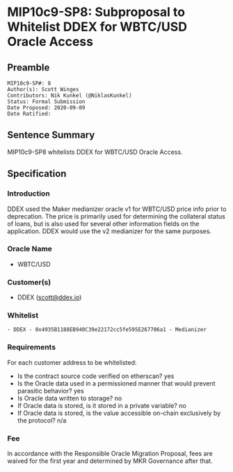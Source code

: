 # MIP10c9-SP8: Subproposal to Whitelist DDEX for WBTC/USD Oracle Access

## Preamble
```
MIP10c9-SP#: 8
Author(s): Scott Winges
Contributors: Nik Kunkel (@NiklasKunkel)
Status: Formal Submission
Date Proposed: 2020-09-09
Date Ratified:
```
## Sentence Summary
MIP10c9-SP8 whitelists DDEX for WBTC/USD Oracle Access.

## Specification

### Introduction

DDEX used the Maker medianizer oracle v1 for WBTC/USD price info prior to deprecation. The price is primarily used for determining the collateral status of loans, but is also used for several other information fields on the application. DDEX would use the v2 medianizer for the same purposes.

### Oracle Name

* WBTC/USD

### Customer(s)

* DDEX ([scott@ddex.io](mailto:scott@ddex.io))

### Whitelist

```
- DDEX - 0x4935B1188EB940C39e22172cc5fe595E267706a1 - Medianizer
```

### Requirements

For each customer address to be whitelisted:

* Is the contract source code verified on etherscan? yes
* Is the Oracle data used in a permissioned manner that would prevent parasitic behavior? yes
* Is Oracle data written to storage? no
* If Oracle data is stored, is it stored in a private variable? no
* If Oracle data is stored, is the value accessible on-chain exclusively by the protocol? n/a

### Fee

In accordance with the Responsible Oracle Migration Proposal, fees are waived for the first year and determined by MKR Governance after that.